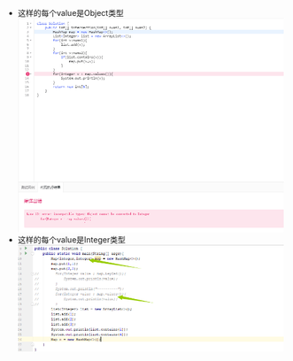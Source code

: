 * 这样的每个value是Object类型
![binaryTree](./img/problem349.png "binaryTree")
* 这样的每个value是Integer类型
![binaryTree](./img/problem349-2.png "binaryTree")